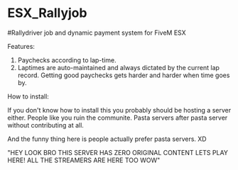 # ESX_Rallyjob
#Rallydriver job and dynamic payment system for FiveM ESX

Features:  
1. Paychecks according to lap-time.
2. Laptimes are auto-maintained and always dictated by the current lap record.  Getting good paychecks gets harder and harder when time goes by.

How to install:

If you don't know how to install this you probably should be hosting a server either.
People like you ruin the communite. Pasta servers after pasta server without contributing at all.

And the funny thing here is people actually prefer pasta servers. XD

"HEY LOOK BRO THIS SERVER HAS ZERO ORIGINAL CONTENT LETS PLAY HERE! ALL THE STREAMERS ARE HERE TOO WOW"
